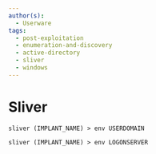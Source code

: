 ```yaml
---
author(s):
  - Userware
tags:
  - post-exploitation
  - enumeration-and-discovery
  - active-directory
  - sliver
  - windows
---
```

# Sliver

```
sliver (IMPLANT_NAME) > env USERDOMAIN

sliver (IMPLANT_NAME) > env LOGONSERVER
```